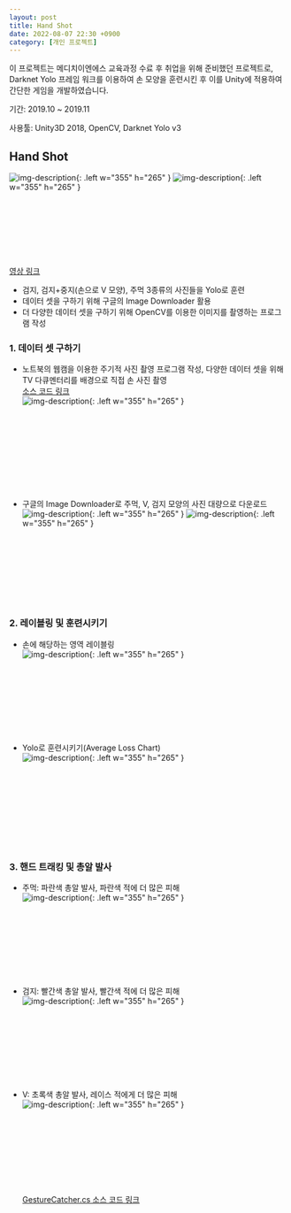 ```yaml
---
layout: post
title: Hand Shot
date: 2022-08-07 22:30 +0900
category: [개인 프로젝트]
---
```


이 프로젝트는 메디치이엔에스 교육과정 수료 후 취업을 위해 준비했던 프로젝트로, Darknet Yolo 프레임 워크를 이용하여 손 모양을 훈련시킨 후 이를 Unity에 적용하여 간단한 게임을 개발하였습니다.

기간: 2019.10 ~ 2019.11

사용툴: Unity3D 2018, OpenCV, Darknet Yolo v3

## Hand Shot

![img-description](/assets/HandShotImages/Game_1.png){: .left w="355" h="265" }
![img-description](/assets/HandShotImages/Game_2.png){: .left w="355" h="265" }
<br/><br/><br/><br/><br/><br/><br/><br/>

[영상 링크](https://www.youtube.com/watch?v=Yzux3Kss9_8)

- 검지, 검지+중지(손으로 V 모양), 주먹 3종류의 사진들을 Yolo로 훈련
- 데이터 셋을 구하기 위해 구글의 Image Downloader 활용
- 더 다양한 데이터 셋을 구하기 위해 OpenCV를 이용한 이미지를 촬영하는 프로그램 작성     



### 1. 데이터 셋 구하기

- 노트북의 웹캠을 이용한 주기적 사진 촬영 프로그램 작성, 다양한 데이터 셋을 위해 TV 다큐멘터리를 배경으로 직접 손 사진 촬영<br/>
  [소스 코드 링크](https://github.com/OverHeatHeart/PhotoTaker/blob/master/OpenCV_Practice/OpenCV_Practice/OpenCV_Practice.cpp)<br/>
![img-description](/assets/HandShotImages/Data_1.png){: .left w="355" h="265" }
<br/><br/><br/><br/><br/><br/><br/><br/><br/><br/>


- 구글의 Image Downloader로 주먹, V, 검지 모양의 사진 대량으로 다운로드<br/>
![img-description](/assets/HandShotImages/Data_2.png){: .left w="355" h="265" }
![img-description](/assets/HandShotImages/Data_3.png){: .left w="355" h="265" }
<br/><br/><br/><br/><br/><br/><br/><br/>
​     



### 2. 레이블링 및 훈련시키기

- 손에 해당하는 영역 레이블링<br/>
![img-description](/assets/HandShotImages/Train_2.png){: .left w="355" h="265" }
<br/><br/><br/><br/><br/><br/><br/><br/><br/> 

- Yolo로 훈련시키기(Average Loss Chart)<br/>
![img-description](/assets/HandShotImages/Train_1.png){: .left w="355" h="265" }
<br/><br/><br/><br/><br/><br/><br/><br/><br/>
​     

### 3. 핸드 트래킹 및 총알 발사

- 주먹: 파란색 총알 발사, 파란색 적에 더 많은 피해<br/>
![img-description](/assets/HandShotImages/Shot_1.png){: .left w="355" h="265" }
<br/><br/><br/><br/><br/><br/><br/><br/><br/> 

- 검지: 빨간색 총알 발사, 빨간색 적에 더 많은 피해<br/>
![img-description](/assets/HandShotImages/Shot_2.png){: .left w="355" h="265" }
<br/><br/><br/><br/><br/><br/><br/><br/><br/> 

- V: 초록색 총알 발사, 레이스 적에게 더 많은 피해<br/>
![img-description](/assets/HandShotImages/Shot_3.png){: .left w="355" h="265" }
<br/><br/><br/><br/><br/><br/><br/><br/><br/><br/> 
  [GestureCatcher.cs 소스 코드 링크](https://github.com/OverHeatHeart/Unity_Yolo/blob/master/Unity_Darknet_Game/Assets/%5B01%5D%20Scripts/GestureCatcher.cs)


